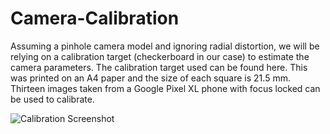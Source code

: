 # Camera-Calibration

Assuming a pinhole camera model and ignoring radial distortion, we will be relying on a
calibration target (checkerboard in our case) to estimate the camera parameters. The calibration
target used can be found here.
This was printed on an A4 paper and the size of each square is 21.5 mm. 
Thirteen images taken from a Google Pixel XL phone with focus locked can be used to calibrate.

![Calibration Screenshot](https://github.com/chaitkul/Camera-Calibration/assets/127642282/cec01ec2-2353-4e99-9501-7b2f2bb877db)

